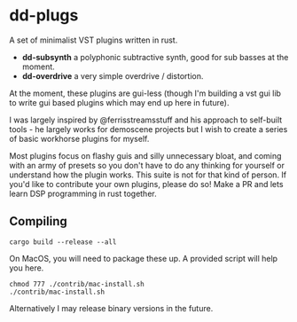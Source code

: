 # dd-plugs
A set of minimalist VST plugins written in rust.

- **dd-subsynth** a polyphonic subtractive synth, good for sub basses at the moment.
- **dd-overdrive** a very simple overdrive / distortion.

At the moment, these plugins are gui-less (though I'm building a vst gui lib to write gui based plugins which may end up here in future).

I was largely inspired by @ferrisstreamsstuff and his approach to self-built tools - he largely works for demoscene projects but I wish to create a series of basic workhorse plugins for myself.

Most plugins focus on flashy guis and silly unnecessary bloat, and coming with an army of presets so you don't have to do any thinking for yourself or understand how the plugin works. This suite is not for that kind of person. If you'd like to contribute your own plugins, please do so! Make a PR and lets learn DSP programming in rust together.

## Compiling
```shell
cargo build --release --all
```

On MacOS, you will need to package these up. A provided script will help you here.
```shell
chmod 777 ./contrib/mac-install.sh
./contrib/mac-install.sh
```

Alternatively I may release binary versions in the future.
